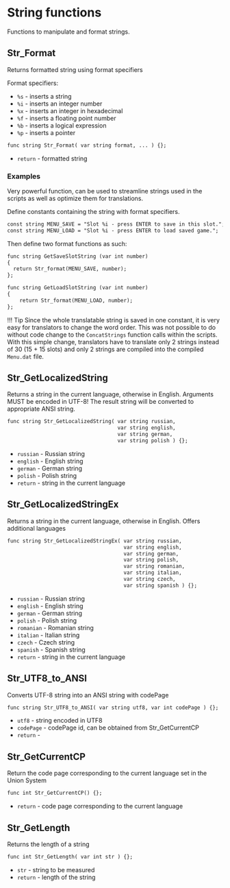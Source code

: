 # String functions
Functions to manipulate and format strings.

## Str_Format
Returns formatted string using format specifiers

Format specifiers:

- `%s` - inserts a string
- `%i` - inserts an integer number
- `%x` - inserts an integer in hexadecimal
- `%f` - inserts a floating point number
- `%b` - inserts a logical expression
- `%p` - inserts a pointer

```dae
func string Str_Format( var string format, ... ) {};
```

- `return` - formatted string

### Examples

Very powerful function, can be used to streamline strings used in the scripts as well as optimize them for translations.

Define constants containing the string with format specifiers.
```dae
const string MENU_SAVE = "Slot %i - press ENTER to save in this slot.";
const string MENU_LOAD = "Slot %i - press ENTER to load saved game.";
```  
Then define two format functions as such:
```dae
func string GetSaveSlotString (var int number)
{
  return Str_format(MENU_SAVE, number);
};
```
```dae
func string GetLoadSlotString (var int number)
{
    return Str_format(MENU_LOAD, number);
};
```
!!! Tip
    Since the whole translatable string is saved in one constant, it is very easy for translators to change the word order. This was not possible to do without code change to the `ConcatStrings` function calls within the scripts.  
    With this simple change, translators have to translate only 2 strings instead of 30 (15 + 15 slots) and only 2 strings are compiled into the compiled `Menu.dat` file.

## Str_GetLocalizedString
Returns a string in the current language, otherwise in English.
Arguments MUST be encoded in UTF-8! The result string will be converted to appropriate ANSI string.


```dae
func string Str_GetLocalizedString( var string russian,
                                    var string english,
                                    var string german,
                                    var string polish ) {};
```

- `russian` - Russian string
- `english` - English string
- `german` -  German string
- `polish` -  Polish string
- `return` - string in the current language

## Str_GetLocalizedStringEx
Returns a string in the current language, otherwise in English.
Offers additional languages


```dae
func string Str_GetLocalizedStringEx( var string russian,
                                      var string english,
                                      var string german,
                                      var string polish,
                                      var string romanian,
                                      var string italian,
                                      var string czech,
                                      var string spanish ) {};
```

- `russian` -  Russian string
- `english` -  English string
- `german` -   German string
- `polish` -   Polish string
- `romanian` - Romanian string
- `italian` -  Italian string
- `czech` -    Czech  string
- `spanish` -  Spanish string
- `return` - string in the current language

## Str_UTF8_to_ANSI
Converts UTF-8 string into an ANSI string with codePage

```dae
func string Str_UTF8_to_ANSI( var string utf8, var int codePage ) {};
```

- `utf8` - string encoded in UTF8
- `codePage` - codePage id, can be obtained from Str_GetCurrentCP
- `return` -

## Str_GetCurrentCP
Return the code page corresponding to the current language set in the Union System
```dae
func int Str_GetCurrentCP() {};
```

- `return` - code page corresponding to the current language

## Str_GetLength
Returns the length of a string

```dae
func int Str_GetLength( var int str ) {};
```

- `str` - string to be measured
- `return` - length of the string